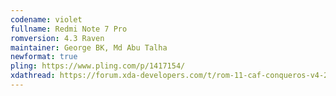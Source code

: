 ```yaml
---
codename: violet
fullname: Redmi Note 7 Pro
romversion: 4.3 Raven
maintainer: George BK, Md Abu Talha
newformat: true
pling: https://www.pling.com/p/1417154/
xdathread: https://forum.xda-developers.com/t/rom-11-caf-conqueros-v4-2-violet-official.4274961/
---
```

